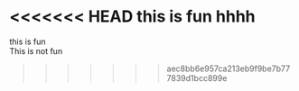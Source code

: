 <<<<<<< HEAD
this is fun hhhh
=======
this is fun
<br>
This is not fun
>>>>>>> aec8bb6e957ca213eb9f9be7b777839d1bcc899e
